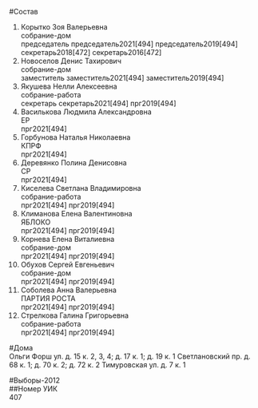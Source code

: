 #Состав  
1. Корытко Зоя Валерьевна  
    собрание-дом  
    председатель председатель2021[494] председатель2019[494] секретарь2018[472] секретарь2016[472]  
2. Новоселов Денис Тахирович  
    собрание-дом  
    заместитель заместитель2021[494] заместитель2019[494]  
3. Якушева Нелли Алексеевна  
    собрание-работа  
    секретарь секретарь2021[494] прг2019[494]  
4. Василькова Людмила Александровна  
    ЕР  
    прг2021[494]  
5. Горбунова Наталья Николаевна  
    КПРФ  
    прг2021[494]  
6. Деревянко Полина Денисовна  
    СР  
    прг2021[494]  
7. Киселева Светлана Владимировна  
    собрание-работа  
    прг2021[494] прг2019[494]  
8. Климанова Елена Валентиновна  
    ЯБЛОКО  
    прг2021[494] прг2019[494]  
9. Корнева Елена Виталиевна  
    собрание-дом  
    прг2021[494] прг2019[494]  
10. Обухов Сергей Евгеньевич  
    собрание-дом  
    прг2021[494] прг2019[494]  
11. Соболева Анна Валерьевна  
    ПАРТИЯ РОСТА  
    прг2021[494] прг2019[494]  
12. Стрелкова Галина Григорьевна  
    собрание-работа  
    прг2021[494] прг2019[494]  
  
#Дома  
Ольги Форш ул. д. 15 к. 2, 3, 4; д. 17 к. 1; д. 19 к. 1 Светлановский пр. д. 68 к. 1; д. 70 к. 2; д. 72 к. 2 Тимуровская ул. д. 7 к. 1  
  
#Выборы-2012  
##Номер УИК  
407  
